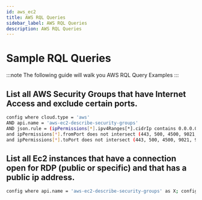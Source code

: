 ```yaml
---
id: aws_ec2
title: AWS RQL Queries
sidebar_label: AWS RQL Queries
description: AWS RQL Queries
---
```


# Sample RQL Queries

:::note
The following guide will walk you AWS RQL Query Examples
:::

## List all AWS Security Groups that have Internet Access and exclude certain ports.

```bash
config where cloud.type = 'aws' 
AND api.name = 'aws-ec2-describe-security-groups' 
AND json.rule = (ipPermissions[*].ipv4Ranges[*].cidrIp contains 0.0.0.0/0 or ipPermissions[*].ipv6Ranges[*].cidrIpv6 contains ::/0) 
and ipPermissions[*].fromPort does not intersect (443, 500, 4500, 9021, 9092, 8083, 8088, 8090, 8082, 8081, 2181, 2888, 3888, 3780, 3781, 40815, 40814) 
and ipPermissions[*].toPort does not intersect (443, 500, 4500, 9021, 9092, 8083, 8088, 8090, 8082, 8081, 2181, 2888, 3888, 3780, 3781, 40815, 40814)
```

## List all Ec2 instances that have a connection open for RDP (public or specific) and that has a public ip address.

```bash
config where api.name = 'aws-ec2-describe-security-groups' as X; config where api.name = 'aws-ec2-describe-instances' as Y; filter '$.Y.securityGroups[*].groupId contains $.X.groupId and $.Y.publicIpAddress exists and ($.X.ipPermissions[?(@.toPort==3389||@.fromPort== 3389)] size > 0 or $.X.ipPermissions[?(@.toPort== 3389||@.fromPort== 3389)] size > 0 or $.X.ipPermissions[?(@.toPort>3389&&@.fromPort<3389)] size > 0 or $.X.ipPermissions[?(@.toPort>3389&&@.fromPort<3389)] size > 0)'; show X;
```